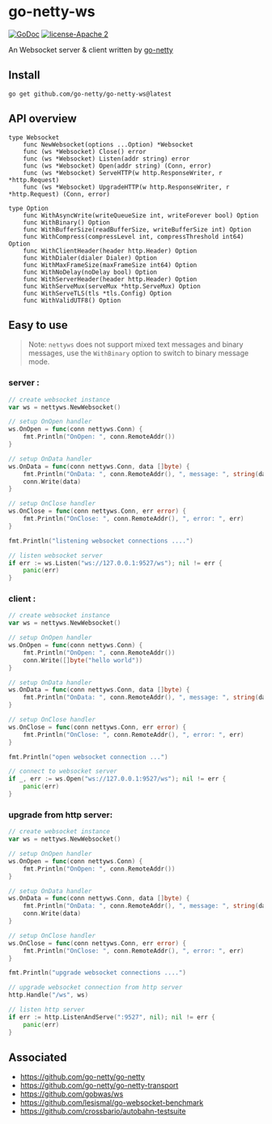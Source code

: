 # go-netty-ws

[![GoDoc][1]][2] [![license-Apache 2][3]][4]

<!--[![Downloads][7]][8]-->

[1]: https://godoc.org/github.com/go-netty/go-netty-ws?status.svg
[2]: https://godoc.org/github.com/go-netty/go-netty-ws
[3]: https://img.shields.io/badge/license-Apache%202-blue.svg
[4]: LICENSE

An Websocket server & client written by [go-netty](https://github.com/go-netty/go-netty)

## Install
```
go get github.com/go-netty/go-netty-ws@latest
```

## API overview
```
type Websocket
    func NewWebsocket(options ...Option) *Websocket
    func (ws *Websocket) Close() error
    func (ws *Websocket) Listen(addr string) error
    func (ws *Websocket) Open(addr string) (Conn, error)
    func (ws *Websocket) ServeHTTP(w http.ResponseWriter, r *http.Request)
    func (ws *Websocket) UpgradeHTTP(w http.ResponseWriter, r *http.Request) (Conn, error)

type Option
    func WithAsyncWrite(writeQueueSize int, writeForever bool) Option
    func WithBinary() Option
    func WithBufferSize(readBufferSize, writeBufferSize int) Option
    func WithCompress(compressLevel int, compressThreshold int64) Option
    func WithClientHeader(header http.Header) Option
    func WithDialer(dialer Dialer) Option
    func WithMaxFrameSize(maxFrameSize int64) Option
    func WithNoDelay(noDelay bool) Option
    func WithServerHeader(header http.Header) Option
    func WithServeMux(serveMux *http.ServeMux) Option
    func WithServeTLS(tls *tls.Config) Option
    func WithValidUTF8() Option
```

## Easy to use

> Note: `nettyws` does not support mixed text messages and binary messages, use the `WithBinary` option to switch to binary message mode.

### server :
```go
// create websocket instance
var ws = nettyws.NewWebsocket()

// setup OnOpen handler
ws.OnOpen = func(conn nettyws.Conn) {
    fmt.Println("OnOpen: ", conn.RemoteAddr())
}

// setup OnData handler
ws.OnData = func(conn nettyws.Conn, data []byte) {
    fmt.Println("OnData: ", conn.RemoteAddr(), ", message: ", string(data))
    conn.Write(data)
}

// setup OnClose handler
ws.OnClose = func(conn nettyws.Conn, err error) {
    fmt.Println("OnClose: ", conn.RemoteAddr(), ", error: ", err)
}

fmt.Println("listening websocket connections ....")

// listen websocket server
if err := ws.Listen("ws://127.0.0.1:9527/ws"); nil != err {
    panic(err)
}
```

### client :
```go
// create websocket instance
var ws = nettyws.NewWebsocket()

// setup OnOpen handler
ws.OnOpen = func(conn nettyws.Conn) {
    fmt.Println("OnOpen: ", conn.RemoteAddr())
    conn.Write([]byte("hello world"))
}

// setup OnData handler
ws.OnData = func(conn nettyws.Conn, data []byte) {
    fmt.Println("OnData: ", conn.RemoteAddr(), ", message: ", string(data))
}

// setup OnClose handler
ws.OnClose = func(conn nettyws.Conn, err error) {
    fmt.Println("OnClose: ", conn.RemoteAddr(), ", error: ", err)
}

fmt.Println("open websocket connection ...")

// connect to websocket server
if _, err := ws.Open("ws://127.0.0.1:9527/ws"); nil != err {
    panic(err)
}
```

### upgrade from http server:
```go
// create websocket instance
var ws = nettyws.NewWebsocket()

// setup OnOpen handler
ws.OnOpen = func(conn nettyws.Conn) {
    fmt.Println("OnOpen: ", conn.RemoteAddr())
}

// setup OnData handler
ws.OnData = func(conn nettyws.Conn, data []byte) {
    fmt.Println("OnData: ", conn.RemoteAddr(), ", message: ", string(data))
    conn.Write(data)
}

// setup OnClose handler
ws.OnClose = func(conn nettyws.Conn, err error) {
    fmt.Println("OnClose: ", conn.RemoteAddr(), ", error: ", err)
}

fmt.Println("upgrade websocket connections ....")

// upgrade websocket connection from http server
http.Handle("/ws", ws)

// listen http server
if err := http.ListenAndServe(":9527", nil); nil != err {
    panic(err)
}
```

## Associated
* https://github.com/go-netty/go-netty
* https://github.com/go-netty/go-netty-transport
* https://github.com/gobwas/ws
* https://github.com/lesismal/go-websocket-benchmark
* https://github.com/crossbario/autobahn-testsuite